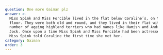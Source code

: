 ```yaml
---
question: One more Gaiman plz
answer: >-
  Miss Spink and Miss Forcible lived in the flat below Coraline’s, on the ground
  floor. They were both old and round, and they lived in their flat with a
  number of ageing highland terriers who had names like Hamish and Andrew and
  Jock. Once upon a time Miss Spink and Miss Forcible had been actresses, as
  Miss Spink told Coraline the first time she met her. 
category: Gaiman
order: 3
---
```


